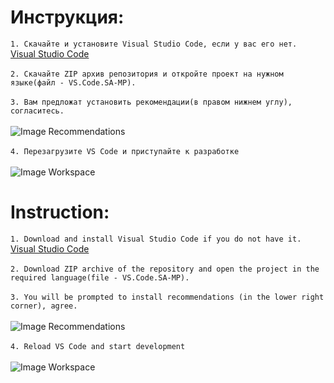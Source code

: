 # Инструкция:
`1. Скачайте и установите Visual Studio Code, если у вас его нет.`<br>
[Visual Studio Code](https://code.visualstudio.com/Download "Visual Studio Code")<br><br>
`2. Скачайте ZIP архив репозитория и откройте проект на нужном языке(файл - VS.Code.SA-MP).`<br><br>
`3. Вам предложат установить рекомендации(в правом нижнем углу), согласитесь.`<br><br>
![Image Recommendations](https://i.imgur.com/oVsqaNj.jpg)<br><br>
`4. Перезагрузите VS Code и приступайте к разработке`<br><br>
![Image Workspace](https://i.imgur.com/62hJ4an.jpg)


# Instruction:
`1. Download and install Visual Studio Code if you do not have it.`<br>
[Visual Studio Code](https://code.visualstudio.com/Download "Visual Studio Code")<br><br>
`2. Download ZIP archive of the repository and open the project in the required language(file - VS.Code.SA-MP).`<br><br>
`3. You will be prompted to install recommendations (in the lower right corner), agree.`<br><br>
![Image Recommendations](https://i.imgur.com/oVsqaNj.jpg)<br><br>
`4. Reload VS Code and start development`<br><br>
![Image Workspace](https://i.imgur.com/1nSXQJH.jpg)
